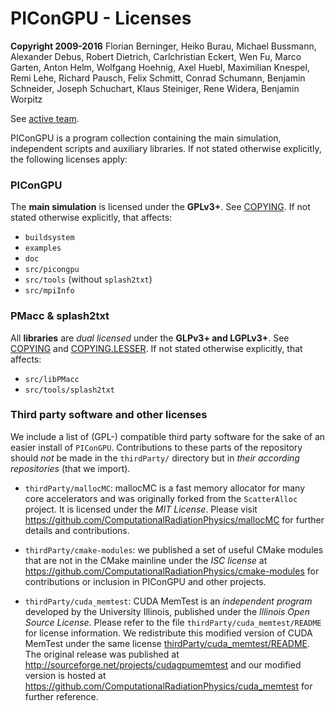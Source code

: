  PIConGPU - Licenses
================================================================================

**Copyright 2009-2016** Florian Berninger, Heiko Burau, Michael Bussmann,
                        Alexander Debus, Robert Dietrich, Carlchristian Eckert,
                        Wen Fu, Marco Garten, Anton Helm, Wolfgang Hoehnig,
                        Axel Huebl, Maximilian Knespel, Remi Lehe,
                        Richard Pausch, Felix Schmitt, Conrad Schumann,
                        Benjamin Schneider, Joseph Schuchart, Klaus Steiniger,
                        Rene Widera, Benjamin Worpitz

See [active team](README.md#active-team).

PIConGPU is a program collection containing the main simulation, independent
scripts and auxiliary libraries. If not stated otherwise explicitly, the
following licenses apply:


### PIConGPU

The **main simulation** is licensed under the **GPLv3+**. See
[COPYING](COPYING). If not stated otherwise explicitly, that affects:
 - `buildsystem`
 - `examples`
 - `doc`
 - `src/picongpu`
 - `src/tools` (without `splash2txt`)
 - `src/mpiInfo`


### PMacc & splash2txt
 
All **libraries** are *dual licensed* under the **GLPv3+ and LGPLv3+**. See
[COPYING](COPYING) and [COPYING.LESSER](COPYING.LESSER).
If not stated otherwise explicitly, that affects:
 - `src/libPMacc`
 - `src/tools/splash2txt`


### Third party software and other licenses

We include a list of (GPL-) compatible third party software for the sake
of an easier install of `PIConGPU`. Contributions to these parts of the
repository should *not* be made in the `thirdParty/` directory but in
*their according repositories* (that we import).

 - `thirdParty/mallocMC`:
   mallocMC is a fast memory allocator for many core accelerators and was
   originally forked from the `ScatterAlloc` project.
   It is licensed under the *MIT License*.
   Please visit
     https://github.com/ComputationalRadiationPhysics/mallocMC
   for further details and contributions.

 - `thirdParty/cmake-modules`:
   we published a set of useful CMake modules that are not in the
   CMake mainline under the *ISC license* at
     https://github.com/ComputationalRadiationPhysics/cmake-modules
   for contributions or inclusion in PIConGPU and other projects.

 - `thirdParty/cuda_memtest`:
   CUDA MemTest is an *independent program* developed by the University
   Illinois, published under the *Illinois Open Source License*.
   Please refer to the file `thirdParty/cuda_memtest/README` for license information.
   We redistribute this modified version of CUDA MemTest under the same license
   [thirdParty/cuda_memtest/README](thirdParty/cuda_memtest/README).
   The original release was published at
     http://sourceforge.net/projects/cudagpumemtest
   and our modified version is hosted at
     https://github.com/ComputationalRadiationPhysics/cuda_memtest
   for further reference.
